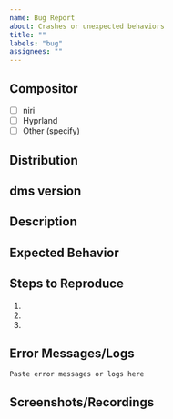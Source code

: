 ```yaml
---
name: Bug Report
about: Crashes or unexpected behaviors
title: ""
labels: "bug"
assignees: ""
---
```


<!-- If your issue is related to ICONS 
- Purple and black checkerboards are QT's way of signalling an icon doesn't exist
  - FIX: Configure a QT6 or Icon Pack in DMS Settings that has the icon you want
  - Follow the [THEMING](https://github.com/AvengeMedia/DankMaterialShell/tree/master?tab=readme-ov-file#theming) section to ensure your QT environment variable is configured correctl for themes.
  - Once done, configure an icon theme - either however you normally do with gtk3 or qt6ct, or through the built-in settings modal. -->

<!-- If your issue is related to APP LAUNCHER/DOCK/Running Apps being stale
 Quickshell does not ever update its DesktopEntires.
 There is an open PR for it, that has been stuck unmerged over there to fix it.
 We unfortunately are at the mercy of quickshell to merge it.
 Until then, newly installed and removed apps will not react until the
 shell is restarted.
  -->

## Compositor

- [ ] niri
- [ ] Hyprland
- [ ] Other (specify)

## Distribution

<!-- Arch, Fedora, Debian, etc. -->

## dms version

<!-- Output of dms version command -->

## Description

<!-- Brief description of the issue -->

## Expected Behavior

<!-- Describe what you expected to happen -->

## Steps to Reproduce

<!-- Please provide detailed steps to reproduce the issue -->

1.
2.
3.

## Error Messages/Logs

<!-- Please include any error messages, stack traces, or relevant logs -->
<!-- you can get a log file with the following steps:
dms kill
mkdir ~/dms_logs
nohup dms run > ~/dms_logs/dms-$(date +%s).txt 2>&1 &

Then trigger your issue, and share the contents of ~/dms_logs/dms-<timestamp>.txt

-->

```
Paste error messages or logs here
```

## Screenshots/Recordings

<!-- If applicable, add screenshots or screen recordings -->